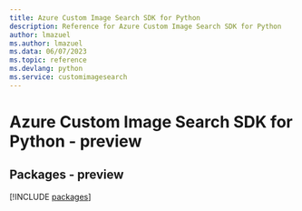 ```yaml
---
title: Azure Custom Image Search SDK for Python
description: Reference for Azure Custom Image Search SDK for Python
author: lmazuel
ms.author: lmazuel
ms.data: 06/07/2023
ms.topic: reference
ms.devlang: python
ms.service: customimagesearch
---
```

# Azure Custom Image Search SDK for Python - preview
## Packages - preview
[!INCLUDE [packages](custom-image-search-index.md)]